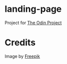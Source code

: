 # landing-page

Project for [The Odin Project](https://www.theodinproject.com/lessons/foundations-landing-page)

# Credits

Image by <a href="https://www.freepik.com/free-photo/flat-lay-finance-elements-assortment-with-empty-notepad_11071844.htm#query=budget%20planning&position=1&from_view=keyword&track=ais_user&uuid=83f737f5-355f-4c9b-ab9e-b4f824877f7f">Freepik</a>